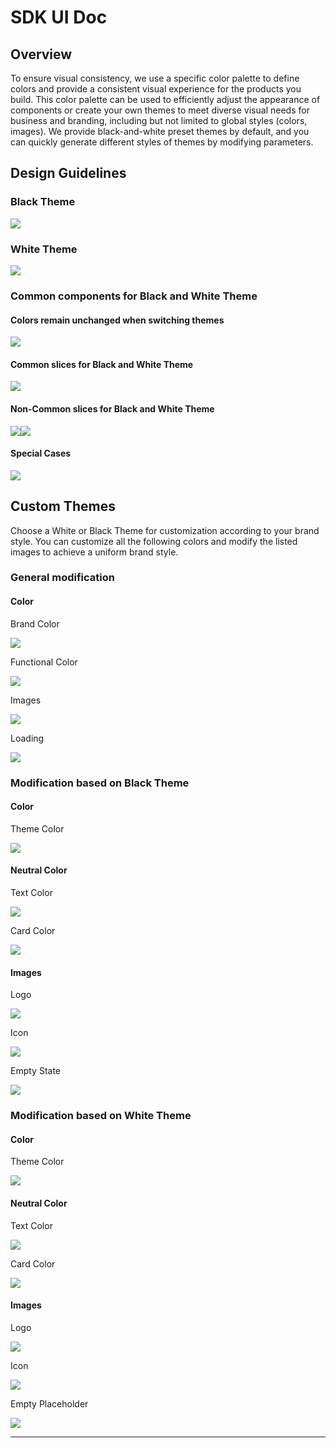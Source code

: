 # SDK UI Doc

## Overview&#x20;

To ensure visual consistency, we use a specific color palette to define colors and provide a consistent visual experience for the products you build. This color palette can be used to efficiently adjust the appearance of components or create your own themes to meet diverse visual needs for business and branding, including but not limited to global styles (colors, images). We provide black-and-white preset themes by default, and you can quickly generate different styles of themes by modifying parameters.

## Design Guidelines <a href="#qag33" id="qag33"></a>

### Black Theme <a href="#ogiyn" id="ogiyn"></a>

![](.gitbook/assets/02-颜色规范-黑色主题.png)

### White Theme <a href="#igpxl" id="igpxl"></a>

![](.gitbook/assets/01-颜色规范-白色主题.png)

### Common components for Black and White Theme&#x20;

#### Colors remain unchanged when switching themes

![](.gitbook/assets/03-黑白主题通用组件.png)

#### Common slices for Black and White Theme

![](.gitbook/assets/04-黑白主题通用切图.png)

#### Non-Common slices for Black and White Theme <a href="#kvvht" id="kvvht"></a>

![](.gitbook/assets/05-不通用切图-黑.png)![](.gitbook/assets/06-不通用切图-白.png)

#### Special Cases <a href="#e3whi" id="e3whi"></a>

![](.gitbook/assets/07-有区分需要单独写黑白文字色.png)

## Custom Themes <a href="#zhbd0" id="zhbd0"></a>

Choose a White or Black Theme for customization according to your brand style. You can customize all the following colors and modify the listed images to achieve a uniform brand style.

### General modification <a href="#jy556" id="jy556"></a>

#### **Color**

Brand Color

![](.gitbook/assets/01-通用修改-品牌色.png)

Functional Color

![](.gitbook/assets/02-通用修改-功能色.png)

Images

![](.gitbook/assets/03-通用修改-图片.png)

Loading

![](.gitbook/assets/04-通用修改-loading.png)

### Modification based on Black Theme <a href="#ttldo" id="ttldo"></a>

#### **Color**

Theme Color

![](.gitbook/assets/01-基于黑色主题修改-主题色.png)

#### **Neutral Color**

Text Color

![](.gitbook/assets/02-基于黑色主题修改-文字色.png)

Card Color

![](.gitbook/assets/03-基于黑色主题修改-卡片色.png)

#### **Images**

Logo

![](.gitbook/assets/04-基于黑色主题修改-logo.png)

Icon

![](.gitbook/assets/05-基于黑色主题修改-icon.png)

Empty State

![](.gitbook/assets/06-基于黑色主题修改-空状态.png)

### Modification based on White Theme <a href="#aiaro" id="aiaro"></a>

#### **Color**

Theme Color

![](<.gitbook/assets/01-基于白色主题修改-主题色 (1).png>)

#### **Neutral Color**

Text Color

![](<.gitbook/assets/02-基于白色主题修改-文字色 (1).png>)

Card Color

![](<.gitbook/assets/03-基于白色主题修改-卡片色 (1).png>)

#### **Images**

Logo

![](.gitbook/assets/04-基于白色主题修改-logo.png)

Icon

![](<.gitbook/assets/05-基于白色主题修改-icon (1).png>)

Empty Placeholder

![](.gitbook/assets/06-基于白色主题修改-空状态.png)

****
